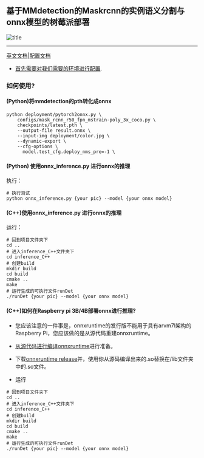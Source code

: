 ## 基于MMdetection的Maskrcnn的实例语义分割与onnx模型的树莓派部署

![title](https://gitee.com/CN_13/images/raw/master/img/title.png)

********

[英文文档](README.md)|[配置文档](requirements.md)

- [首先需要对我们需要的环境进行配置](requirements.md).

### 如何使用?

#### (Python)将mmdetection的pth转化成onnx     

```shell
python deployment/pytorch2onnx.py \
    configs/mask_rcnn_r50_fpn_mstrain-poly_3x_coco.py \
    checkpoints/latest.pth \
    --output-file result.onnx \
    --input-img deployment/color.jpg \
    --dynamic-export \
    --cfg-options \
      model.test_cfg.deploy_nms_pre=-1 \
```

#### (Python) 使用onnx_inference.py 进行onnx的推理

执行：

~~~shell
# 执行测试
python onnx_inference.py {your pic} --model {your onnx model}
~~~

#### (C++)使用onnx_inference.py 进行onnx的推理

运行：

```shell
# 回到项目文件夹下
cd ..
# 进入inference_C++文件夹下
cd inference_C++
# 创建build
mkdir build
cd build
cmake ..
make
# 运行生成的可执行文件runDet
./runDet {your pic} --model {your onnx model}
```

#### (C++)如何在Raspberry pi 3B/4B部署onnx进行推理?

- 您应该注意的一件事是，onnxruntime的发行版不能用于具有arvm7l架构的Raspberry Pi，您应该做的是从源代码重建onnxruntime。

- [从源代码进行编译onnxruntime](./interferencec++/config.md)进行准备。

- 下载[onnxruntime release](https://github.com/microsoft/onnxruntime/releases)并，使用你从源码编译出来的.so替换在/lib文件夹中的.so文件。

- 运行

```shell
# 回到项目文件夹下
cd ..
# 进入inference_C++文件夹下
cd inference_C++
# 创建build
mkdir build
cd build
cmake ..
make
# 运行生成的可执行文件runDet
./runDet {your pic} --model {your onnx model}
```



